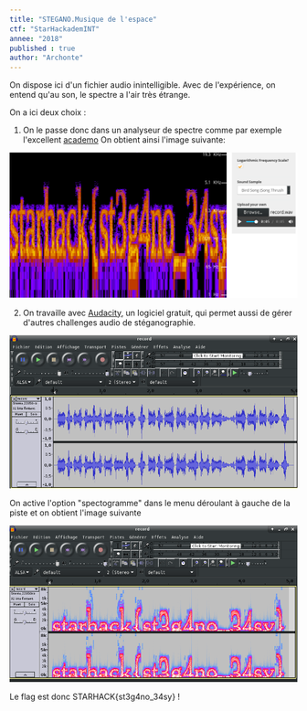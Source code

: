 ```yaml
---
title: "STEGANO.Musique de l'espace"
ctf: "StarHackademINT"
annee: "2018"
published : true
author: "Archonte"
---
```


On dispose ici d'un fichier audio inintelligible.
Avec de l'expérience, on entend qu'au son, le spectre a l'air très étrange.

On a ici deux choix :

1) On le passe donc dans un analyseur de spectre comme par exemple l'excellent [academo](https://academo.org/demos/spectrum-analyzer/)
On obtient ainsi l'image suivante:

![Le flaaaaag](/assets/images/spaceacademo.png)

2) On travaille avec [Audacity](https://audacity.fr/), un logiciel gratuit, qui permet aussi de gérer d'autres challenges audio de stéganographie. 

![Le signal de base](/assets/images/spaceauda1.png)

On active l'option "spectogramme" dans le menu déroulant à gauche de la piste et on obtient l'image suivante

![Le spectogramme résolu](/assets/images/spaceauda2.png)

Le flag est donc STARHACK{st3g4no_34sy} !
